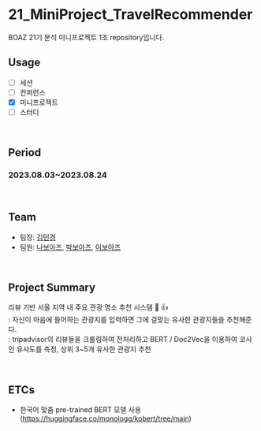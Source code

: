 # 21_MiniProject_TravelRecommender 
BOAZ 21기 분석 미니프로젝트 1조 repository입니다.
</br>

## Usage
- [ ] 세션
- [ ] 컨퍼런스
- [X] 미니프로젝트
- [ ] 스터디

<br/>

## Period
### 2023.08.03~2023.08.24

<br/>

## Team
- 팀장: [김민경](https://github.com/yulleta/)
- 팀원: [나보아즈](https://github.com/BOAZ-bigdata/), [박보아즈](https://github.com/BOAZ-bigdata/), [이보아즈](https://github.com/BOAZ-bigdata/)

<br/>

## Project Summary
리뷰 기반 서울 지역 내 주요 관광 명소 추천 시스템 🌴 👍 <br/>
: 자신이 마음에 들어하는 관광지를 입력하면 그에 걸맞는 유사한 관광지들을 추천해준다. <br/>
: tripadvisor의 리뷰들을 크롤링하여 전처리하고 BERT / Doc2Vec을 이용하여 코사인 유사도를 측정, 상위 3~5개 유사한 관광지 추천<br/>

<br/>

## ETCs
- 한국어 맞춤 pre-trained BERT 모델 사용 (https://huggingface.co/monologg/kobert/tree/main)

